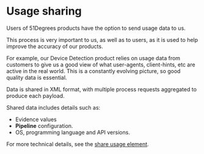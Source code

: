 # Usage sharing

Users of 51Degrees products have the option to send usage data to us.

This process is very important to us, as well as to users, as it is
used to help improve the accuracy of our products.

For example, our Device Detection product relies on usage data from
customers to give us a good view of what user-agents, client-hints, etc
are active in the real world.
This is a constantly evolving picture, so good quality data is
essential.

Data is shared in XML format, with multiple process requests aggregated
to produce each payload.

Shared data includes details such as:
- Evidence values
- **Pipeline** configuration.
- OS, programming language and API versions.

For more technical details, see the
[share usage element](../pipeline-elements/usage-sharing-element.md).

